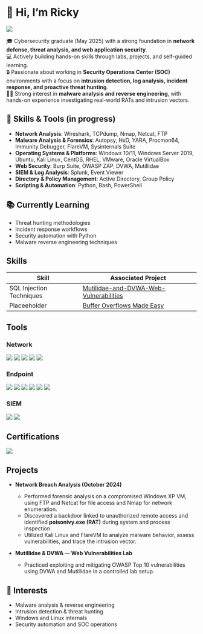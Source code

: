 # 👋 Hi, I’m Ricky
<a href="https://www.linkedin.com/in/ricky-bui-089446218/"><img src="https://img.shields.io/badge/-LinkedIn-0072b1?&style=for-the-badge&logo=linkedin&logoColor=white" /></a>

🎓 Cybersecurity graduate (May 2025) with a strong foundation in **network defense, threat analysis, and web application security**.  
💻 Actively building hands-on skills through labs, projects, and self-guided learning.  
🔒 Passionate about working in **Security Operations Center (SOC)** environments with a focus on **intrusion detection, log analysis, incident response, and proactive threat hunting**.  
🕵️‍♂️ Strong interest in **malware analysis and reverse engineering**, with hands-on experience investigating real-world RATs and intrusion vectors.  

## 🔧 Skills & Tools (in progress)
- **Network Analysis**: Wireshark, TCPdump, Nmap, Netcat, FTP  
- **Malware Analysis & Forensics**: Autopsy, HxD, YARA, Procmon64, Immunity Debugger, FlareVM, Sysinternals Suite  
- **Operating Systems & Platforms**: Windows 10/11, Windows Server 2019, Ubuntu, Kali Linux, CentOS, RHEL, VMware, Oracle VirtualBox  
- **Web Security**: Burp Suite, OWASP ZAP, DVWA, Mutillidae  
- **SIEM & Log Analysis**: Splunk, Event Viewer  
- **Directory & Policy Management**: Active Directory, Group Policy  
- **Scripting & Automation**: Python, Bash, PowerShell  

## 📚 Currently Learning
- Threat hunting methodologies  
- Incident response workflows  
- Security automation with Python
- Malware reverse engineering techniques

## Skills

| Skill                                         | Associated Project         |
|-----------------------------------------------|----------------------------|
| SQL Injection Techniques          | <a href="https://github.com/Ricjan5012/Mutilidae-and-DVWA-Web-Vulnerabilities/blob/main/README.md">Mutilidae-and-DVWA-Web-Vulnerabilities</a>|
| Placeeholder | <a href="https://github.com/Ricjan5012/Buffer-Overflows-Made-Easy/blob/main/README.md">Buffer Overflows Made Easy</a>|

## Tools

### Network
<div>
    <img src="https://img.shields.io/badge/-Wireshark-1679A7?&style=for-the-badge&logo=Wireshark&logoColor=white" />
    <img src="https://img.shields.io/badge/-Nmap-004170?&style=for-the-badge&logo=linux&logoColor=white" />
    <img src="https://img.shields.io/badge/-Netcat-000000?&style=for-the-badge&logo=gnubash&logoColor=white" />
    <img src="https://img.shields.io/badge/-TCPdump-FFA500?&style=for-the-badge&logo=linux&logoColor=white" />
    <img src="https://img.shields.io/badge/-Nessus-006400?&style=for-the-badge&logo=tenable&logoColor=white" />
</div>

### Endpoint
<div>
    <img src="https://img.shields.io/badge/-Sysinternals_Suite-0078D7?&style=for-the-badge&logo=microsoft&logoColor=white" />
    <img src="https://img.shields.io/badge/-Procmon64-FF4500?&style=for-the-badge&logoColor=white" />
    <img src="https://img.shields.io/badge/-Microsoft_Defender_for_Endpoint-00A4EF?&style=for-the-badge&logo=Microsoft&logoColor=white" />
    <img src="https://img.shields.io/badge/-Autopsy-2E86C1?&style=for-the-badge&logoColor=white" />
    <img src="https://img.shields.io/badge/-HxD-800080?&style=for-the-badge&logoColor=white" />
    <img src="https://img.shields.io/badge/-FlareVM-8B0000?&style=for-the-badge&logoColor=white" />
</div>

### SIEM
<div>
    <img src="https://img.shields.io/badge/-Splunk-000000?&style=for-the-badge&logo=Splunk&logoColor=white" />
    <img src="https://img.shields.io/badge/-Event_Viewer-696969?&style=for-the-badge&logo=microsoft&logoColor=white" />
</div>

## Certifications
<div>
<img src="https://img.shields.io/badge/-Security%2B-FF0000?&style=for-the-badge&logo=CompTIA&logoColor=white" />

## Projects

- **Network Breach Analysis (October 2024)**  
  - Performed forensic analysis on a compromised Windows XP VM, using FTP and Netcat for file access and Nmap for network enumeration.  
  - Discovered a backdoor linked to unauthorized remote access and identified **poisonivy.exe (RAT)** during system and process inspection.  
  - Utilized Kali Linux and FlareVM to analyze malware behavior, assess vulnerabilities, and trace the intrusion vector.  

- **Mutillidae & DVWA — Web Vulnerabilities Lab**  
  - Practiced exploiting and mitigating OWASP Top 10 vulnerabilities using DVWA and Mutillidae in a controlled lab setup.


## 👀 Interests
- Malware analysis & reverse engineering  
- Intrusion detection & threat hunting  
- Windows and Linux internals  
- Security automation and SOC operations  

